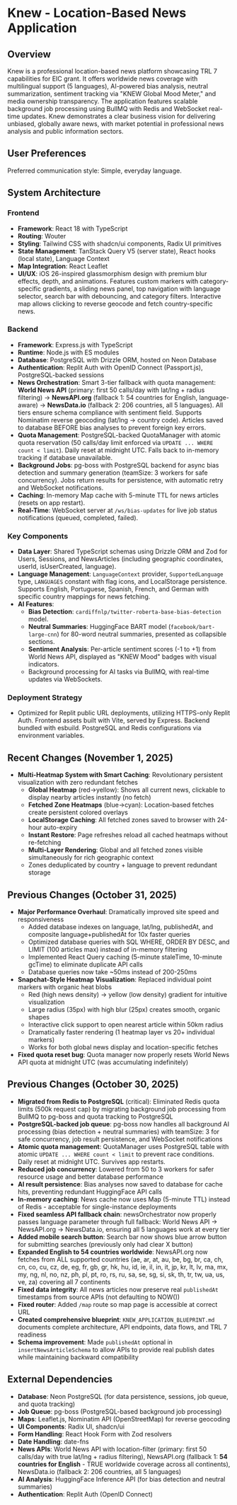 # Knew - Location-Based News Application

## Overview
Knew is a professional location-based news platform showcasing TRL 7 capabilities for EIC grant. It offers worldwide news coverage with multilingual support (5 languages), AI-powered bias analysis, neutral summarization, sentiment tracking via "KNEW Global Mood Meter," and media ownership transparency. The application features scalable background job processing using BullMQ with Redis and WebSocket real-time updates. Knew demonstrates a clear business vision for delivering unbiased, globally aware news, with market potential in professional news analysis and public information sectors.

## User Preferences
Preferred communication style: Simple, everyday language.

## System Architecture

### Frontend
- **Framework**: React 18 with TypeScript
- **Routing**: Wouter
- **Styling**: Tailwind CSS with shadcn/ui components, Radix UI primitives
- **State Management**: TanStack Query V5 (server state), React hooks (local state), Language Context
- **Map Integration**: React Leaflet
- **UI/UX**: iOS 26-inspired glassmorphism design with premium blur effects, depth, and animations. Features custom markers with category-specific gradients, a sliding news panel, top navigation with language selector, search bar with debouncing, and category filters. Interactive map allows clicking to reverse geocode and fetch country-specific news.

### Backend
- **Framework**: Express.js with TypeScript
- **Runtime**: Node.js with ES modules
- **Database**: PostgreSQL with Drizzle ORM, hosted on Neon Database
- **Authentication**: Replit Auth with OpenID Connect (Passport.js), PostgreSQL-backed sessions
- **News Orchestration**: Smart 3-tier fallback with quota management: **World News API** (primary: first 50 calls/day with lat/lng + radius filtering) → **NewsAPI.org** (fallback 1: 54 countries for English, language-aware) → **NewsData.io** (fallback 2: 206 countries, all 5 languages). All tiers ensure schema compliance with sentiment field. Supports Nominatim reverse geocoding (lat/lng → country code). Articles saved to database BEFORE bias analyses to prevent foreign key errors.
- **Quota Management**: PostgreSQL-backed QuotaManager with atomic quota reservation (50 calls/day limit enforced via `UPDATE ... WHERE count < limit`). Daily reset at midnight UTC. Falls back to in-memory tracking if database unavailable.
- **Background Jobs**: pg-boss with PostgreSQL backend for async bias detection and summary generation (teamSize: 3 workers for safe concurrency). Jobs return results for persistence, with automatic retry and WebSocket notifications.
- **Caching**: In-memory Map cache with 5-minute TTL for news articles (resets on app restart).
- **Real-Time**: WebSocket server at `/ws/bias-updates` for live job status notifications (queued, completed, failed).

### Key Components
- **Data Layer**: Shared TypeScript schemas using Drizzle ORM and Zod for Users, Sessions, and NewsArticles (including geographic coordinates, userId, isUserCreated, language).
- **Language Management**: `LanguageContext` provider, `SupportedLanguage` type, `LANGUAGES` constant with flag icons, and LocalStorage persistence. Supports English, Portuguese, Spanish, French, and German with specific country mappings for news fetching.
- **AI Features**:
    - **Bias Detection**: `cardiffnlp/twitter-roberta-base-bias-detection` model.
    - **Neutral Summaries**: HuggingFace BART model (`facebook/bart-large-cnn`) for 80-word neutral summaries, presented as collapsible sections.
    - **Sentiment Analysis**: Per-article sentiment scores (-1 to +1) from World News API, displayed as "KNEW Mood" badges with visual indicators.
    - Background processing for AI tasks via BullMQ, with real-time updates via WebSockets.

### Deployment Strategy
- Optimized for Replit public URL deployments, utilizing HTTPS-only Replit Auth. Frontend assets built with Vite, served by Express. Backend bundled with esbuild. PostgreSQL and Redis configurations via environment variables.

## Recent Changes (November 1, 2025)
- **Multi-Heatmap System with Smart Caching**: Revolutionary persistent visualization with zero redundant fetches
  - **Global Heatmap** (red→yellow): Shows all current news, clickable to display nearby articles instantly (no fetch)
  - **Fetched Zone Heatmaps** (blue→cyan): Location-based fetches create persistent colored overlays
  - **LocalStorage Caching**: All fetched zones saved to browser with 24-hour auto-expiry
  - **Instant Restore**: Page refreshes reload all cached heatmaps without re-fetching
  - **Multi-Layer Rendering**: Global and all fetched zones visible simultaneously for rich geographic context
  - Zones deduplicated by country + language to prevent redundant storage

## Previous Changes (October 31, 2025)
- **Major Performance Overhaul**: Dramatically improved site speed and responsiveness
  - Added database indexes on language, lat/lng, publishedAt, and composite language+publishedAt for 10x faster queries
  - Optimized database queries with SQL WHERE, ORDER BY DESC, and LIMIT (100 articles max) instead of in-memory filtering
  - Implemented React Query caching (5-minute staleTime, 10-minute gcTime) to eliminate duplicate API calls
  - Database queries now take ~50ms instead of 200-250ms
- **Snapchat-Style Heatmap Visualization**: Replaced individual point markers with organic heat blobs
  - Red (high news density) → yellow (low density) gradient for intuitive visualization
  - Large radius (35px) with high blur (25px) creates smooth, organic shapes
  - Interactive click support to open nearest article within 50km radius
  - Dramatically faster rendering (1 heatmap layer vs 20+ individual markers)
  - Works for both global news display and location-specific fetches
- **Fixed quota reset bug**: Quota manager now properly resets World News API quota at midnight UTC (was accumulating indefinitely)

## Previous Changes (October 30, 2025)
- **Migrated from Redis to PostgreSQL** (critical): Eliminated Redis quota limits (500k request cap) by migrating background job processing from BullMQ to pg-boss and quota tracking to PostgreSQL
- **PostgreSQL-backed job queue**: pg-boss now handles all background AI processing (bias detection + neutral summaries) with teamSize: 3 for safe concurrency, job result persistence, and WebSocket notifications
- **Atomic quota management**: QuotaManager uses PostgreSQL table with atomic `UPDATE ... WHERE count < limit` to prevent race conditions. Daily reset at midnight UTC. Survives app restarts.
- **Reduced job concurrency**: Lowered from 50 to 3 workers for safer resource usage and better database performance
- **AI result persistence**: Bias analyses now saved to database for cache hits, preventing redundant HuggingFace API calls
- **In-memory caching**: News cache now uses Map (5-minute TTL) instead of Redis - acceptable for single-instance deployments
- **Fixed seamless API fallback chain**: newsOrchestrator now properly passes language parameter through full fallback: World News API → NewsAPI.org → NewsData.io, ensuring all 5 languages work at every tier
- **Added mobile search button**: Search bar now shows blue arrow button for submitting searches (previously only had clear X button)
- **Expanded English to 54 countries worldwide**: NewsAPI.org now fetches from ALL supported countries (ae, ar, at, au, be, bg, br, ca, ch, cn, co, cu, cz, de, eg, fr, gb, gr, hk, hu, id, ie, il, in, it, jp, kr, lt, lv, ma, mx, my, ng, nl, no, nz, ph, pl, pt, ro, rs, ru, sa, se, sg, si, sk, th, tr, tw, ua, us, ve, za) covering all 7 continents
- **Fixed data integrity**: All news articles now preserve real `publishedAt` timestamps from source APIs (not defaulting to NOW())
- **Fixed router**: Added `/map` route so map page is accessible at correct URL
- **Created comprehensive blueprint**: `KNEW_APPLICATION_BLUEPRINT.md` documents complete architecture, API endpoints, data flows, and TRL 7 readiness
- **Schema improvement**: Made `publishedAt` optional in `insertNewsArticleSchema` to allow APIs to provide real publish dates while maintaining backward compatibility

## External Dependencies

- **Database**: Neon PostgreSQL (for data persistence, sessions, job queue, and quota tracking)
- **Job Queue**: pg-boss (PostgreSQL-based background job processing)
- **Maps**: Leaflet.js, Nominatim API (OpenStreetMap) for reverse geocoding
- **UI Components**: Radix UI, shadcn/ui
- **Form Handling**: React Hook Form with Zod resolvers
- **Date Handling**: date-fns
- **News APIs**: World News API with location-filter (primary: first 50 calls/day with true lat/lng + radius filtering), NewsAPI.org (fallback 1: **54 countries for English** - TRUE worldwide coverage across all continents), NewsData.io (fallback 2: 206 countries, all 5 languages)
- **AI Analysis**: HuggingFace Inference API (for bias detection and neutral summaries)
- **Authentication**: Replit Auth (OpenID Connect)